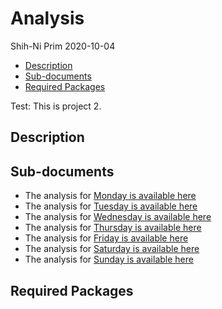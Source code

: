 Analysis
================
Shih-Ni Prim
2020-10-04

  - [Description](#description)
  - [Sub-documents](#sub-documents)
  - [Required Packages](#required-packages)

Test: This is project 2.

## Description

## Sub-documents

  - The analysis for [Monday is available here](Report-Monday.md)
  - The analysis for [Tuesday is available here](Report-Tuesday.md)
  - The analysis for [Wednesday is available here](Report-Wednesday.md)
  - The analysis for [Thursday is available here](Report-Thursday.md)
  - The analysis for [Friday is available here](Report-Friday.md)
  - The analysis for [Saturday is available here](Report-Saturday.md)
  - The analysis for [Sunday is available here](Report-Sunday.md)

## Required Packages

